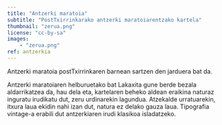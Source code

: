 ```yaml
---
title: "Antzerki maratoia"
subtitle: "PostTxirrinkarako antzerki maratoiarentzako kartela"
thumbnail: "zerua.png"
license: "cc-by-sa"
images:
    - "zerua.png"
ref: antzerkia
---
```


Antzerki maratoia postTxirrinkaren barnean sartzen den jarduera bat da.

Antzerki maratoiaren helburuetako bat Lakaxita gune berde bezala aldarrikatzea da, hau dela eta, kartelaren beheko
aldean eraikina naturaz inguratu irudikatu dut, zeru urdinarekin lagundua. Atzekalde urratuarekin, itxura laua ekidin
nahi izan dut, natura ez delako gauza laua. Tipografia vintage-a erabili dut antzerkiaren irudi klasikoa isladatzeko.
